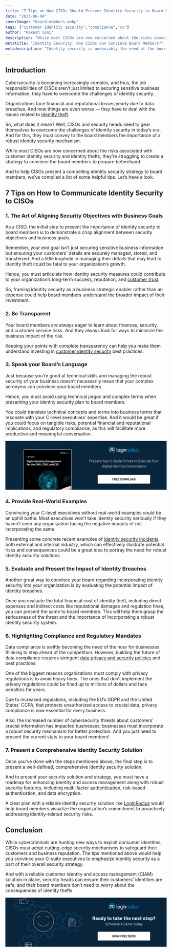 ```yaml
---
title: "7 Tips on How CISOs Should Present Identity Security to Board Members"
date: "2023-08-04"
coverImage: "board-members.webp"
tags: ["customer identity security","compliance","cx"]
author: "Rakesh Soni"
description: "While most CISOs are now concerned about the risks associated with customer identity security and identity thefts, they’re struggling to create a strategy to convince the board members to prepare beforehand. And to help CISOs present a compelling identity security strategy to board members, we’ve compiled a list of some helpful tips."
metatitle: "Identity Security: How CISOs Can Convince Board Members?"
metadescription: "Identity security is undeniably the need of the hour. However, CISOs may need to help convince their executives. Here’s what they need to know."
---
```

## Introduction

Cybersecurity is becoming increasingly complex, and thus, the job responsibilities of CISOs aren’t just limited to securing sensitive business information; they have to overcome the challenges of identity security. 

Organizations face financial and reputational losses yearly due to data breaches. And now things are even worse — they have to deal with the issues related to [identity theft](https://www.loginradius.com/blog/identity/identity-theft-impact-on-businesses-in-2023/). 

So, what does it mean? Well, CISOs and security heads need to gear themselves to overcome the challenges of identity security in today’s era. And for this, they must convey to the board members the importance of a robust identity security mechanism. 

While most CISOs are now concerned about the risks associated with customer identity security and identity thefts, they’re struggling to create a strategy to convince the board members to prepare beforehand. 

And to help CISOs present a compelling identity security strategy to board members, we’ve compiled a list of some helpful tips. Let’s have a look. 

## 7 Tips on How to Communicate Identity Security to CISOs

### 1. The Art of Aligning Security Objectives with Business Goals

As a CISO, the initial step to present the importance of identity security to board members is to demonstrate a crisp alignment between security objectives and business goals. 

Remember, your end goal isn’t just securing sensitive business information but ensuring your customers’ details are securely managed, stored, and transferred. And a little loophole in managing their details that may lead to identity theft could be fatal to your organization’s growth.

Hence, you must articulate how identity security measures could contribute to your organization’s long-term success, reputation, and [customer trust](https://www.loginradius.com/customer-security/). 

So, framing identity security as a business strategic enabler rather than an expense could help board members understand the broader impact of their investment. 

### 2. Be Transparent

Your board members are always eager to learn about finances, security, and customer service risks. And they always look for ways to minimize the business impact of the risk. 

Keeping your points with complete transparency can help you make them understand investing in [customer identity security](https://www.loginradius.com/security/) best practices. 

### 3. Speak your Board’s Language 

Just because you’re good at technical skills and managing the robust security of your business doesn’t necessarily mean that your complex acronyms can convince your board members.

Hence, you must avoid using technical jargon and complex terms when presenting your identity security plan to board members. 

You could translate technical concepts and terms into business terms that resonate with your C-level executives’ expertise. And it would be great if you could focus on tangible risks, potential financial and reputational implications, and regulatory compliance, as this will facilitate more productive and meaningful conversation. 

[![WP-cmo-ciso-cio](WP-cmo-ciso-cio.webp)](https://www.loginradius.com/resource/digital-identity-management-cio-ciso-cmo-whitepaper)

### 4. Provide Real-World Examples 

Convincing your C-level executives without real-world examples could be an uphill battle. Most executives won’t take identity security seriously if they haven’t seen any organization facing the negative impacts of not incorporating the same. 

Presenting some concrete recent examples of [identity security incidents](https://www.loginradius.com/blog/identity/secure-data-amidst-identity-crisis-via-identity-based-access/), both external and internal industry, which can effectively illustrate potential risks and consequences could be a great idea to portray the need for robust identity security solutions. 

### 5. Evaluate and Present the Impact of Identity Breaches

Another great way to convince your board regarding incorporating identity security into your organization is by evaluating the potential impact of identity breaches. 

Once you evaluate the total financial cost of identity theft, including direct expenses and indirect costs like reputational damages and regulation fines, you can present the same to board members. This will help them grasp the seriousness of the threat and the importance of incorporating a robust identity security system. 

### 6. Highlighting Compliance and Regulatory Mandates 

Data compliance is swiftly becoming the need of the hour for businesses thinking to step ahead of the competition. However, building the future of data compliance requires stringent [data privacy and security policies](https://www.loginradius.com/blog/identity/consumer-data-privacy-security/) and best practices. 

One of the biggest reasons organizations must comply with privacy regulations is to avoid heavy fines. The ones that don’t implement the privacy regulations could be fined up to millions of dollars and face penalties for years.

Due to increased regulations, including the EU’s GDPR and the United States’ CCPA, that protects unauthorized access to crucial data, privacy compliance is now essential for every business.

Also, the increased number of cybersecurity threats about customers’ crucial information has impacted businesses; businesses must incorporate a robust security mechanism for better protection. And you just need to present the current stats to your board members! 

### 7. Present a Comprehensive Identity Security Solution 

Once you’ve done with the steps mentioned above, the final step is to present a well-defined, comprehensive identity security solution. 

And to present your security solution and strategy, you must have a roadmap for enhancing identity and access management along with robust security features, including [multi-factor authentication](https://www.loginradius.com/multi-factor-authentication/), risk-based authentication, and data encryption.

A clear plan with a reliable identity security solution like [LoginRadius](https://www.loginradius.com/) would help board members visualize the organization’s commitment to proactively addressing identity-related security risks. 

## Conclusion

While cybercriminals are hunting new ways to exploit consumer identities, CISOs must adopt cutting-edge security mechanisms to safeguard their customers and business reputation.  The tips mentioned above would help you convince your C-suite executives to emphasize identity security as a part of their overall security strategy. 

And with a reliable customer identity and access management (CIAM) solution in place, security heads can ensure their customers’ identities are safe, and their board members don’t need to worry about the consequences of identity thefts. 

[![book-a-demo-loginradius](../../assets/book-a-demo-loginradius.webp)](https://www.loginradius.com/contact-us?utm_source=blog&utm_medium=web&utm_campaign=tips-on-how-cisos-convince-board-members)